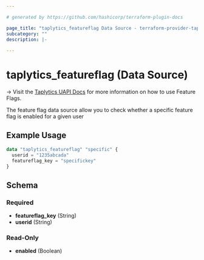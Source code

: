 ```yaml
---

# generated by https://github.com/hashicorp/terraform-plugin-docs

page_title: "taplytics_featureflag Data Source - terraform-provider-taplytics"
subcategory: ""
description: |-
  
---
```


# taplytics_featureflag (Data Source)

-> Visit the [Taplytics UAPI Docs](https://universal-docs.taplytics.com/) for more information on how to use Feature
Flags.

The feature flag data source allow you to check whether a specific feature flag is enabled for a given user

## Example Usage

```terraform
data "taplytics_featureflag" "specific" {
  userid = "1235abcada"
  featureflag_key = "specifickey"
}
```

<!-- schema generated by tfplugindocs -->

## Schema

### Required

- **featureflag_key** (String)
- **userid** (String)

### Read-Only

- **enabled** (Boolean)


